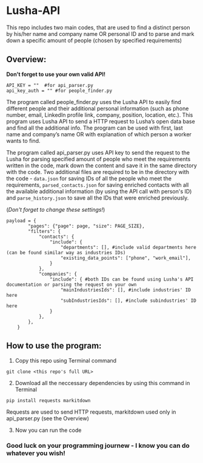 # Lusha-API
This repo includes two main codes, that are used to find a distinct person by his/her name and company name OR personal ID and to parse and mark down a specific amount of people (chosen by specified requirements)
## Overview: 
**Don't forget to use your own valid API!**
```
API_KEY = ""  #for api_parser.py
api_key_auth = "" #for people_finder.py
```

The program called people_finder.py uses the Lusha API to easily find different people and their additional personal information (such as phone number, email, LinkedIn profile link, company, position, location, etc.). This program uses Lusha API to send a HTTP request to Lusha’s open data base and find all the additional info. The program can be used with first, last name and company’s name OR with explanation of which person a worker wants to find. 

The program called api_parser.py uses API key to send the request to the Lusha for parsing specified amount of people who meet the requirements written in the code, mark down the content and save it in the same directory with the code. Two additional files are required to be in the directory with the code - `data.json` for saving IDs of all the people who meet the requirements, `parsed_contacts.json` for saving enriched contacts with all the available additional information (by using the API call with person's ID) and `parse_history.json` to save all the IDs that were enriched previously. 


(*Don't forget to change these settings!*)
```
payload = {
        "pages": {"page": page, "size": PAGE_SIZE},
        "filters": {
            "contacts": {
                "include": {
                    "departments": [], #include valid departments here (can be found similar way as industries IDs)
                    "existing_data_points": ["phone", "work_email"],
                }
            },
            "companies": {
                "include": { #both IDs can be found using Lusha's API documentation or parsing the request on your own
                    "mainIndustriesIds": [], #include industries' ID here
                    "subIndustriesIds": [], #include subindustries' ID here
                }
            },
        },
    }
```
## How to use the program:
1. Copy this repo using Terminal command
```
git clone <this repo's full URL>
```
2. Download all the neccessary dependencies by using this command in Terminal
```
pip install requests markitdown
```
Requests are used to send HTTP requests, markitdown used only in api_parser.py (see the Overview)

3. Now you can run the code

### Good luck on your programming journew - I know you can do whatever you wish!

